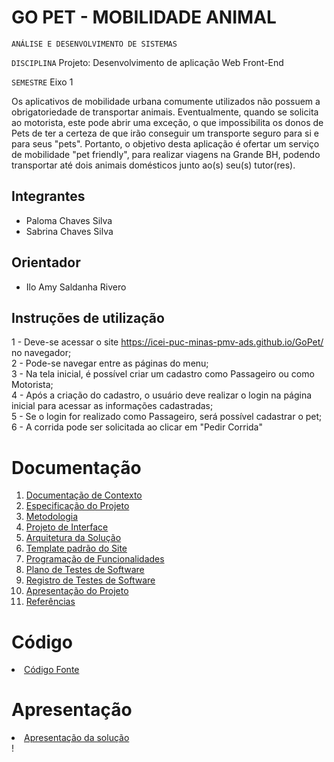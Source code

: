 # GO PET - MOBILIDADE ANIMAL 

`ANÁLISE E DESENVOLVIMENTO DE SISTEMAS`

`DISCIPLINA` Projeto: Desenvolvimento de aplicação Web Front-End

`SEMESTRE` Eixo 1

Os aplicativos de mobilidade urbana comumente utilizados não possuem a obrigatoriedade de transportar animais. Eventualmente, quando se solicita ao motorista, este pode abrir uma exceção, o que impossibilita os donos de Pets de ter a certeza de que irão conseguir um transporte seguro para si e para seus "pets". Portanto, o objetivo desta aplicação é ofertar um serviço de mobilidade "pet friendly", para realizar viagens na Grande BH, podendo transportar até dois animais domésticos junto ao(s) seu(s) tutor(res). 

## Integrantes

* Paloma Chaves Silva
* Sabrina Chaves Silva

## Orientador

* Ilo Amy Saldanha Rivero

## Instruções de utilização

1 - Deve-se acessar o site https://icei-puc-minas-pmv-ads.github.io/GoPet/ no navegador;<br> 
2 - Pode-se navegar entre as páginas do menu;<br> 
3 - Na tela inicial, é possível criar um cadastro como Passageiro ou como Motorista;<br> 
4 - Após a criação do cadastro, o usuário deve realizar o login na página inicial para acessar as informações cadastradas;<br> 
5 - Se o login for realizado como Passageiro, será possível cadastrar o pet; <br>
6 - A corrida pode ser solicitada ao clicar em "Pedir Corrida"

# Documentação

<ol>
<li><a href="docs/01-Documentação de Contexto.md"> Documentação de Contexto</a></li>
<li><a href="docs/02-Especificação do Projeto.md"> Especificação do Projeto</a></li>
<li><a href="docs/03-Metodologia.md"> Metodologia</a></li>
<li><a href="docs/04-Projeto de Interface.md"> Projeto de Interface</a></li>
<li><a href="docs/05-Arquitetura da Solução.md"> Arquitetura da Solução</a></li>
<li><a href="docs/06-Template padrão do Site.md"> Template padrão do Site</a></li>
<li><a href="docs/07-Programação de Funcionalidades.md"> Programação de Funcionalidades</a></li>
<li><a href="docs/08-Plano de Testes de Software.md"> Plano de Testes de Software</a></li>
<li><a href="docs/09-Registro de Testes de Software.md"> Registro de Testes de Software</a></li>
<li><a href="docs/10-Apresentação do Projeto.md"> Apresentação do Projeto</a></li>
<li><a href="docs/11-Referências.md"> Referências</a></li>
</ol>

# Código

<li><a href="src/README.md"> Código Fonte</a></li>

# Apresentação

<li><a href="presentation/README.md"> Apresentação da solução</a></li>
!